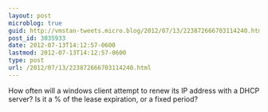 ```yaml
---
layout: post
microblog: true
guid: http://vmstan-tweets.micro.blog/2012/07/13/223872666703114240.html
post_id: 3035933
date: 2012-07-13T14:12:57-0600
lastmod: 2012-07-13T14:12:57-0600
type: post
url: /2012/07/13/223872666703114240.html
---
```

How often will a windows client attempt to renew its IP address with a DHCP server? Is it a % of the lease expiration, or a fixed period?
